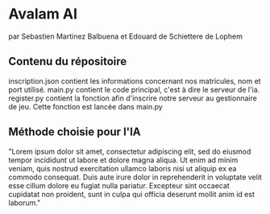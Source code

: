 # Avalam AI
par Sebastien Martinez Balbuena et Edouard de Schiettere de Lophem

## Contenu du répositoire 
inscription.json contient les informations concernant nos matricules, nom et port utilisé. 
main.py contient le code principal, c'est à dire le serveur de l'ia. 
register.py contient la fonction afin d'inscrire notre serveur au gestionnaire de jeu. Cette fonction est lancée dans main.py

## Méthode choisie pour l'IA 
"Lorem ipsum dolor sit amet, consectetur adipiscing elit, sed do eiusmod tempor incididunt ut labore et dolore magna aliqua. Ut enim ad minim veniam, quis nostrud exercitation ullamco laboris nisi ut aliquip ex ea commodo consequat. Duis aute irure dolor in reprehenderit in voluptate velit esse cillum dolore eu fugiat nulla pariatur. Excepteur sint occaecat cupidatat non proident, sunt in culpa qui officia deserunt mollit anim id est laborum."
